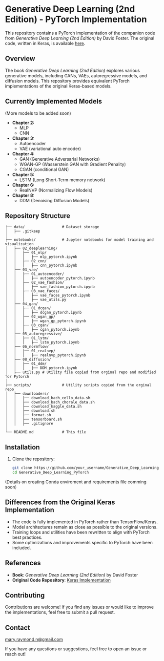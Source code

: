 # Generative Deep Learning (2nd Edition) - PyTorch Implementation

This repository contains a PyTorch implementation of the companion code from *Generative Deep Learning (2nd Edition)* by David Foster. The original code, written in Keras, is available [here](https://github.com/davidADSP/Generative_Deep_Learning_2nd_Edition/tree/main).

## Overview

The book *Generative Deep Learning (2nd Edition)* explores various generative models, including GANs, VAEs, autoregressive models, and diffusion models. This repository provides equivalent PyTorch implementations of the original Keras-based models.

## Currently Implemented Models
(More models to be added soon)
- **Chapter 2:**
  - MLP
  - CNN
- **Chapter 3:**
  - Autoencoder
  - VAE (variational auto encoder)
- **Chapter 4:**
  - GAN (Generative Adversarial Networks)
  - WGAN-GP (Wasserstein GAN with Gradient Penality)
  - CGAN (conditional GAN)
- **Chapter 5:**
  - LSTM (Long Short-Term memory network)
- **Chapter 6:**
  - RealNVP (Normalizing Flow Models)
- **Chapter 8:**
  - DDM (Denoising Diffusion Models)
 
  

## Repository Structure

```
├── data/                 # Dataset storage
│   ├── .gitkeep         
│
├── notebooks/            # Jupyter notebooks for model training and visualization
│   ├── 02_deeplearning/
│   │   ├── 01_mlp/
│   │   │   ├── mlp_pytorch.ipynb
│   │   ├── 02_cnn/
│   │   │   ├── cnn_pytorch.ipynb
│   ├── 03_vae/
│   │   ├── 01_autoencoder/
│   │   │   ├── autoencoder_pytorch.ipynb
│   │   ├── 02_vae_fashion/
│   │   │   ├── vae_fashion_pytorch.ipynb
│   │   ├── 03_vae_faces/
│   │   │   ├── vae_faces_pytorch.ipynb
│   │   │   ├── vae_utils.py
│   ├── 04_gan/
│   │   ├── 01_dcgan/
│   │   │   ├── dcgan_pytorch.ipynb
│   │   ├── 02_wgan_gp/
│   │   │   ├── wgan_gp_pytorch.ipynb
│   │   ├── 03_cgan/
│   │   │   ├── cgan_pytorch.ipynb
│   ├── 05_autoregressive/
│   │   ├── 01_lstm/
│   │   │   ├── lstm_pytorch.ipynb
│   ├── 06_normflow/
│   │   ├── 01_realnvp/
│   │   │   ├── realnvp_pytorch.ipynb
│   ├── 08_diffusion/
│   │   ├── 01_ddm/
│   │   │   ├── DDM_pytorch.ipynb
│   ├── utils.py # Utility file copied from orginal repo and modified for Pytorch
│
├── scripts/              # Utility scripts copied from the orginal repo
│   ├── downloaders/
│   │   ├── download_bach_cello_data.sh
│   │   ├── download_bach_chorale_data.sh
│   │   ├── download_kaggle_data.sh
│   │   ├── download.sh
│   │   ├── format.sh
│   │   ├── tensorboard.sh
│   │   ├── .gitignore
│
└── README.md             # This file
```

## Installation

1. Clone the repository:
   ```bash
   git clone https://github.com/your_username/Generative_Deep_Learning_PyTorch.git
   cd Generative_Deep_Learning_PyTorch
   ```

(Details on creating Conda enviroment and requirements file comming soon)

## Differences from the Original Keras Implementation
- The code is fully implemented in PyTorch rather than TensorFlow/Keras.
- Model architectures remain as close as possible to the original versions.
- Training loops and utilities have been rewritten to align with PyTorch best practices.
- Some optimizations and improvements specific to PyTorch have been included.

## References
- **Book**: *Generative Deep Learning (2nd Edition)* by David Foster
- **Original Code Repository**: [Keras Implementation](https://github.com/davidADSP/Generative_Deep_Learning_2nd_Edition/tree/main)

## Contributing
Contributions are welcome! If you find any issues or would like to improve the implementations, feel free to submit a pull request.

## Contact
mary.raymond.n@gmail.com

If you have any questions or suggestions, feel free to open an issue or reach out!

